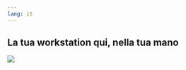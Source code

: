 ```yaml
---
lang: it
---
```





<h2>La tua workstation qui, nella tua mano</h2>

<img src="Images/earth.png" />




